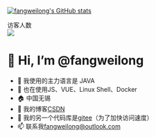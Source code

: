 [![fangweilong's GitHub stats](https://github-readme-stats.vercel.app/api?username=fangweilong)](https://github.com/fangweilong)

<p align="left"> 
  访客人数<br>
  <img src="https://profile-counter.glitch.me/fangweilong/count.svg" />
</p>

# 👋 Hi, I’m @fangweilong
- 👀 我使用的主力语言是 JAVA
- 🌱 也在使用JS、VUE、Linux Shell、Docker
- 🏠 中国无锡
- 📓 我的博客[CSDN](https://blog.csdn.net/tutian2000)
- 📗 我的另一个代码库是[gitee](https://gitee.com/Teler)（为了加快访问速度）
- 📫 联系我<fangweilong@outlook.com>
